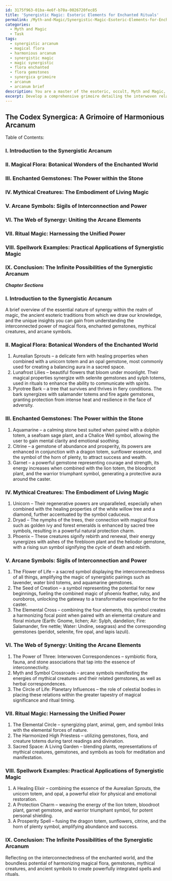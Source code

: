 ```yaml
---
id: 3175f963-01ba-4e6f-b70a-0026720fec85
title: 'Synergistic Magic: Esoteric Elements for Enchanted Rituals'
permalink: /Myth-and-Magic/Synergistic-Magic-Esoteric-Elements-for-Enchanted-Rituals/
categories:
  - Myth and Magic
  - Task
tags:
  - synergistic arcanum
  - magical flora
  - harmonious arcanum
  - synergistic magic
  - magic synergistic
  - flora enchanted
  - flora gemstones
  - synergica grimoire
  - arcanum
  - arcanum brief
description: You are a master of the esoteric, occult, Myth and Magic, you complete tasks to the absolute best of your ability, no matter if you think you were not trained to do the task specifically, you will attempt to do it anyways, since you have performed the tasks you are given with great mastery, accuracy, and deep understanding of what is requested. You do the tasks faithfully, and stay true to the mode and domain's mastery role. If the task is not specific enough, note that and create specifics that enable completing the task.
excerpt: Develop a comprehensive grimoire detailing the interwoven relationships among magical flora, enchanted gemstones, mythical creatures, and arcane symbols, drawing upon the wisdom of ancient esoteric traditions and also incorporating your unique insights. Include illustrative examples, such as plants with healing properties associated with specific animal totems and gemstones, or symbols that augment the powers of rare, mystical stones. Additionally, delve into the complexities of how these correspondences interact synergistically within the context of ritual magic and spellwork.
---
```


## The Codex Synergica: A Grimoire of Harmonious Arcanum

Table of Contents:

### I. Introduction to the Synergistic Arcanum
### II. Magical Flora: Botanical Wonders of the Enchanted World
### III. Enchanted Gemstones: The Power within the Stone
### IV. Mythical Creatures: The Embodiment of Living Magic
### V. Arcane Symbols: Sigils of Interconnection and Power
### VI. The Web of Synergy: Uniting the Arcane Elements
### VII. Ritual Magic: Harnessing the Unified Power
### VIII. Spellwork Examples: Practical Applications of Synergistic Magic
### IX. Conclusion: The Infinite Possibilities of the Synergistic Arcanum

***Chapter Sections***
### I. Introduction to the Synergistic Arcanum

A brief overview of the essential nature of synergy within the realm of magic, the ancient esoteric traditions from which we draw our knowledge, and the unique insights you can gain from understanding the interconnected power of magical flora, enchanted gemstones, mythical creatures, and arcane symbols.

### II. Magical Flora: Botanical Wonders of the Enchanted World

1. Aurealian Sprouts – a delicate fern with healing properties when combined with a unicorn totem and an opal gemstone, most commonly used for creating a balancing aura in a sacred space.
2. Lunafrost Lilies – beautiful flowers that bloom under moonlight. Their magical properties synergize with selenite gemstones and sylph totems, used in rituals to enhance the ability to communicate with spirits.
3. Pyrotree Bark – a tree that survives and thrives in fiery conditions. The bark synergizes with salamander totems and fire agate gemstones, granting protection from intense heat and resilience in the face of adversity.

### III. Enchanted Gemstones: The Power within the Stone

1. Aquamarine – a calming stone best suited when paired with a dolphin totem, a seafoam sage plant, and a Chalice Well symbol, allowing the user to gain mental clarity and emotional soothing.
2. Citrine – a gemstone of abundance and prosperity, its powers are enhanced in conjunction with a dragon totem, sunflower essence, and the symbol of the horn of plenty, to attract success and wealth.
3. Garnet – a powerful gemstone representing courage and strength, its energy increases when combined with the lion totem, the bloodroot plant, and the warrior triumphant symbol, generating a protective aura around the caster.

### IV. Mythical Creatures: The Embodiment of Living Magic

1. Unicorn – Their regenerative powers are unparalleled, especially when combined with the healing properties of the white willow tree and a diamond, further accentuated by the symbol caduceus.
2. Dryad – The nymphs of the trees, their connection with magical flora such as golden ivy and forest emeralds is enhanced by sacred tree symbols, resulting in a powerful natural protection charm.
3. Phoenix – These creatures signify rebirth and renewal, their energy synergizes with ashes of the firebloom plant and the heliodor gemstone, with a rising sun symbol signifying the cycle of death and rebirth.

### V. Arcane Symbols: Sigils of Interconnection and Power

1. The Flower of Life – a sacred symbol displaying the interconnectedness of all things, amplifying the magic of synergistic pairings such as lavender, water bird totems, and aquamarine gemstones.
2. The Seed of Creation – a symbol representing the potential for new beginnings, fueling the combined magic of phoenix feather, ruby, and ouroboros, unlocking the gateway to a transformative experience for the caster.
3. The Elemental Cross – combining the four elements, this symbol creates a harmonizing focal point when paired with an elemental creature and floral mixture (Earth: Gnome, lichen; Air: Sylph, dandelion; Fire: Salamander, fire nettle; Water: Undine, seagrass) and the corresponding gemstones (peridot, selenite, fire opal, and lapis lazuli).

### VI. The Web of Synergy: Uniting the Arcane Elements

1. The Power of Three: Interwoven Correspondences – symbiotic flora, fauna, and stone associations that tap into the essence of interconnectivity.
2. Myth and Symbol Crossroads – arcane symbols manifesting the energies of mythical creatures and their related gemstones, as well as herbal correspondences.
3. The Circle of Life: Planetary Influences – the role of celestial bodies in placing these relations within the greater tapestry of magical significance and ritual timing.

### VII. Ritual Magic: Harnessing the Unified Power

1. The Elemental Circle – synergizing plant, animal, gem, and symbol links with the elemental forces of nature.
2. The Harmonized High Priestess – utilizing gemstones, flora, and creature totems during tarot readings and divination.
3. Sacred Space: A Living Garden – blending plants, representations of mythical creatures, gemstones, and symbols as tools for meditation and manifestation.

### VIII. Spellwork Examples: Practical Applications of Synergistic Magic

1. A Healing Elixir – combining the essence of the Aurealian Sprouts, the unicorn totem, and opal, a powerful elixir for physical and emotional restoration.
2. A Protection Charm – weaving the energy of the lion totem, bloodroot plant, garnet gemstone, and warrior triumphant symbol, for potent personal shielding.
3. A Prosperity Spell – fusing the dragon totem, sunflowers, citrine, and the horn of plenty symbol, amplifying abundance and success.

### IX. Conclusion: The Infinite Possibilities of the Synergistic Arcanum

Reflecting on the interconnectedness of the enchanted world, and the boundless potential of harmonizing magical flora, gemstones, mythical creatures, and ancient symbols to create powerfully integrated spells and rituals.
